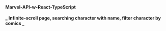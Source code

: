 #### Marvel-API-w-React-TypeScript ####
**_ Infinite-scroll page, searching character with name, filter character by comics _**
